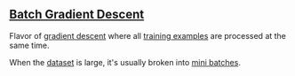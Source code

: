 ## [Batch Gradient Descent](#batch-gradient-descent)

Flavor of [gradient descent](#gradient-descent) where all [training examples](#training-examples) are processed at the same time.

When the [dataset](#dataset) is large, it's usually broken into [mini batches](#mini-batch).